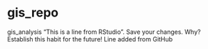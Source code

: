 # gis_repo
gis_analysis
“This is a line from RStudio”. Save your changes.
Why? Establish this habit for the future! 
Line added from GitHub
